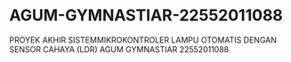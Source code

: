 # AGUM-GYMNASTIAR-22552011088
PROYEK AKHIR SISTEMMIKROKONTROLER LAMPU OTOMATIS DENGAN SENSOR CAHAYA (LDR)  AGUM GYMNASTIAR  22552011088
